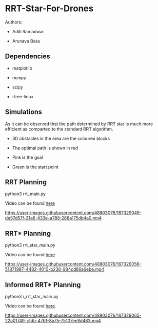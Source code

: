 
  

# RRT-Star-For-Drones

  

  

Authors:

  

- Aditi Ramadwar

  

- Arunava Basu

  

  

## Dependencies

  

- matplotlib

  

- numpy

  

- scipy

  

- rtree-linux

  

## Simulations

  

As it can be observed that the path determined by RRT star is much more efficient as comparted to the standard RRT algorithm.

  

  

- 3D obstacles in the area are the coloured blocks

  

- The optimal path is shown in red

  

- Pink is the goal

  

- Green is the start point

  

  

## RRT Planning

  

  

python3 rrt_main.py

  

Video can be found [here](https://drive.google.com/file/d/1A7gy9MWtlUT8F8wxGs2ZwyJe5WGG8LnL/view?usp=sharing)

  
  
  

https://user-images.githubusercontent.com/48803076/167329049-de57d57f-31a6-433e-a788-288a175db4a0.mp4

  
  

  

## RRT* Planning

  

  

python3 rrt_star_main.py

  

Video can be found [here](https://drive.google.com/file/d/1j1kGJ0F4VDwUAHrmeDRCMULpwG_gTM23/view?usp=sharing)

  
  

https://user-images.githubusercontent.com/48803076/167329056-51871987-4482-4010-b238-984cd86a6ebe.mp4

  
  
  
  

## Informed RRT* Planning

  

  

python3 i_rrt_star_main.py

  
 Video can be found [here](https://drive.google.com/file/d/1T1Hg0iznzxB57CwiX9AEn-cTcAKuWRbm/view?usp=sharing).

https://user-images.githubusercontent.com/48803076/167329065-22a01749-cfdb-47b1-8a75-75107ee8d483.mp4